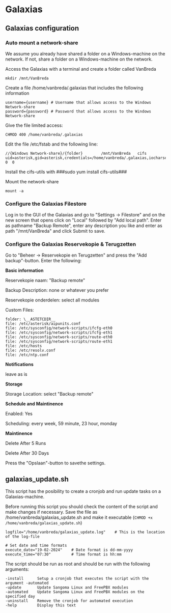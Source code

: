 # Galaxias

## Galaxias configuration

### Auto mount a network-share
We assume you already have shared a folder on a Windows-machine on the network. 
If not, share a folder on a Windows-machine on the network.

Access the Galaxias with a terminal and create a folder called VanBreda
```
mkdir /mnt/VanBreda
```

Create a file /home/vanbreda/.galaxias that includes the following information
```
username={username} # Username that allows access to the Windows Network-share
password={password} # Password that allows access to the Windows Network-share
```
Give the file limited access:
```
CHMOD 400 /home/vanbreda/.galaxias
```

Edit the file /etc/fstab and the following line:
```
//{Windows Network-share}/{folder}        /mnt/VanBreda   cifs    uid=asterisk,gid=asterisk,credentials=/home/vanbreda/.galaxias,iocharset=utf8  0  0
```
Install the cifs-utils with ###sudo yum install cifs-utils###

Mount the network-share
```
mount -a
```
### Configure the Galaxias Filestore
Log in to the GUI of the Galaxias and go to "Settings -> Filestore" and on the new screen that opens click on "Local" followed by "Add local path".
Enter as pathname "Backup Remote", enter any description you like and enter as path "/mnt/VanBreda" and click Submit to save.


### Configure the Galaxias Reservekopie & Terugzetten
Go to "Beheer -> Reservekopie en Terugzetten" and press the "Add backup"-button.
Enter the following:

**Basic information**

Reservekopie naam: "Backup remote"

Backup Description: none or whatever you prefer

Reservekopie onderdelen: select all modules

Custom Files:
```
folder: \__ASTETCDIR__
file: /etc/asterisk/aipunits.conf
file: /etc/sysconfig/network-scripts/ifcfg-eth0
file: /etc/sysconfig/network-scripts/ifcfg-eth1
file: /etc/sysconfig/network-scripts/route-eth0
file: /etc/sysconfig/network-scripts/route-eth1
file: /etc/hosts
file: /etc/resolv.conf
file: /etc/ntp.conf
```
**Notifications**

leave as is

**Storage**

Storage Location: select "Backup remote"

**Schedule and Maintinence**

Enabled: Yes

Scheduling: every week, 59 minute, 23 hour, monday

**Maintinence**

Delete After 5 Runs

Delete After 30 Days 


Press the "Opslaan"-button to savethe settings.




## galaxias_update.sh
This script has the posibility to create a cronjob and run update tasks on a Galaxias-machine.

Before running this script you should check the content of the script and make changes if necessary.
Save the file as /home/vanbreda/galaxias_update.sh and make it executable (`CHMOD +x /home/vanbreda/galaxias_update.sh`)

```
logfile="/home/vanbreda/galaxias_update.log"    # This is the location of the log-file

# Set date and time formats
execute_date="19-02-2024"    # Date format is dd-mm-yyyy
execute_time="07:30"         # Time format is hh:mm
```

The script should be run as root and should be run with the following arguments:
```
-install      Setup a cronjob that executes the script with the argument -automated
-update       Update Sangoma Linux and FreePBX modules
-automated    Update Sangoma Linux and FreePBX modules on the specified day
-uninstall    Remove the cronjob for automated execution
-help         Display this text
```
